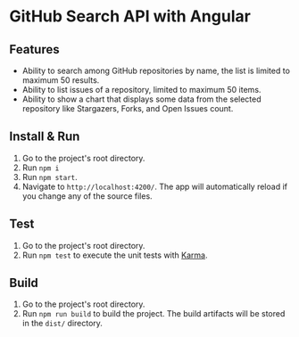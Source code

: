 # GitHub Search API with Angular

## Features

- Ability to search among GitHub repositories by name, the list is limited to maximum 50 results.
- Ability to list issues of a repository, limited to maximum 50 items.
- Ability to show a chart that displays some data from the selected repository like Stargazers, Forks, and Open Issues count.

## Install & Run

1. Go to the project's root directory.
2. Run `npm i`
3. Run `npm start`.
4. Navigate to `http://localhost:4200/`. The app will automatically reload if you change any of the source files.

## Test

1. Go to the project's root directory.
2. Run `npm test` to execute the unit tests with [Karma](https://karma-runner.github.io).

## Build

1. Go to the project's root directory.
2. Run `npm run build` to build the project. The build artifacts will be stored in the `dist/` directory.
